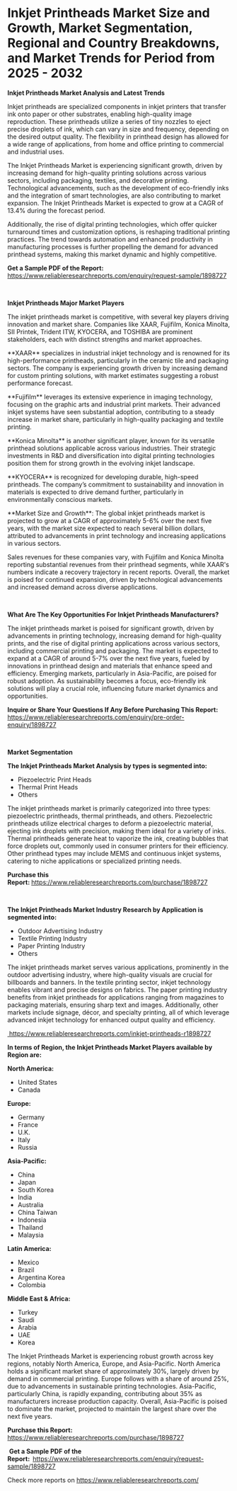 <p><h1>Inkjet Printheads Market Size and Growth, Market Segmentation, Regional and Country Breakdowns, and Market Trends for Period from 2025 -  2032</h1></p><p><strong>Inkjet Printheads Market Analysis and Latest Trends</strong></p>
<p><p>Inkjet printheads are specialized components in inkjet printers that transfer ink onto paper or other substrates, enabling high-quality image reproduction. These printheads utilize a series of tiny nozzles to eject precise droplets of ink, which can vary in size and frequency, depending on the desired output quality. The flexibility in printhead design has allowed for a wide range of applications, from home and office printing to commercial and industrial uses.</p><p>The Inkjet Printheads Market is experiencing significant growth, driven by increasing demand for high-quality printing solutions across various sectors, including packaging, textiles, and decorative printing. Technological advancements, such as the development of eco-friendly inks and the integration of smart technologies, are also contributing to market expansion. The Inkjet Printheads Market is expected to grow at a CAGR of 13.4% during the forecast period. </p><p>Additionally, the rise of digital printing technologies, which offer quicker turnaround times and customization options, is reshaping traditional printing practices. The trend towards automation and enhanced productivity in manufacturing processes is further propelling the demand for advanced printhead systems, making this market dynamic and highly competitive.</p></p>
<p><strong>Get a Sample PDF of the Report:&nbsp;</strong> <a href="https://www.reliableresearchreports.com/enquiry/request-sample/1898727?utm_campaign=2098&utm_medium=2&utm_source=Github&utm_content=ia&utm_term=16022025&utm_id=inkjet-printheads">https://www.reliableresearchreports.com/enquiry/request-sample/1898727</a></p>
<p>&nbsp;</p>
<p><strong>Inkjet Printheads Major Market Players</strong></p>
<p><p>The inkjet printheads market is competitive, with several key players driving innovation and market share. Companies like XAAR, Fujifilm, Konica Minolta, SII Printek, Trident ITW, KYOCERA, and TOSHIBA are prominent stakeholders, each with distinct strengths and market approaches.</p><p>**XAAR** specializes in industrial inkjet technology and is renowned for its high-performance printheads, particularly in the ceramic tile and packaging sectors. The company is experiencing growth driven by increasing demand for custom printing solutions, with market estimates suggesting a robust performance forecast.</p><p>**Fujifilm** leverages its extensive experience in imaging technology, focusing on the graphic arts and industrial print markets. Their advanced inkjet systems have seen substantial adoption, contributing to a steady increase in market share, particularly in high-quality packaging and textile printing.</p><p>**Konica Minolta** is another significant player, known for its versatile printhead solutions applicable across various industries. Their strategic investments in R&D and diversification into digital printing technologies position them for strong growth in the evolving inkjet landscape.</p><p>**KYOCERA** is recognized for developing durable, high-speed printheads. The company’s commitment to sustainability and innovation in materials is expected to drive demand further, particularly in environmentally conscious markets.</p><p>**Market Size and Growth**: The global inkjet printheads market is projected to grow at a CAGR of approximately 5-6% over the next five years, with the market size expected to reach several billion dollars, attributed to advancements in print technology and increasing applications in various sectors.</p><p>Sales revenues for these companies vary, with Fujifilm and Konica Minolta reporting substantial revenues from their printhead segments, while XAAR's numbers indicate a recovery trajectory in recent reports. Overall, the market is poised for continued expansion, driven by technological advancements and increased demand across diverse applications.</p></p>
<p>&nbsp;</p>
<p><strong>What Are The Key Opportunities For Inkjet Printheads Manufacturers?</strong></p>
<p><p>The inkjet printheads market is poised for significant growth, driven by advancements in printing technology, increasing demand for high-quality prints, and the rise of digital printing applications across various sectors, including commercial printing and packaging. The market is expected to expand at a CAGR of around 5-7% over the next five years, fueled by innovations in printhead design and materials that enhance speed and efficiency. Emerging markets, particularly in Asia-Pacific, are poised for robust adoption. As sustainability becomes a focus, eco-friendly ink solutions will play a crucial role, influencing future market dynamics and opportunities.</p></p>
<p><strong>Inquire or Share Your Questions If Any Before Purchasing This Report:</strong> <a href="https://www.reliableresearchreports.com/enquiry/pre-order-enquiry/1898727?utm_campaign=2098&utm_medium=2&utm_source=Github&utm_content=ia&utm_term=16022025&utm_id=inkjet-printheads">https://www.reliableresearchreports.com/enquiry/pre-order-enquiry/1898727</a></p>
<p>&nbsp;</p>
<p><strong>Market Segmentation</strong></p>
<p><strong>The Inkjet Printheads Market Analysis by types is segmented into:</strong></p>
<p><ul><li>Piezoelectric Print Heads</li><li>Thermal Print Heads</li><li>Others</li></ul></p>
<p><p>The inkjet printheads market is primarily categorized into three types: piezoelectric printheads, thermal printheads, and others. Piezoelectric printheads utilize electrical charges to deform a piezoelectric material, ejecting ink droplets with precision, making them ideal for a variety of inks. Thermal printheads generate heat to vaporize the ink, creating bubbles that force droplets out, commonly used in consumer printers for their efficiency. Other printhead types may include MEMS and continuous inkjet systems, catering to niche applications or specialized printing needs.</p></p>
<p><strong>Purchase this Report:&nbsp;</strong><a href="https://www.reliableresearchreports.com/purchase/1898727?utm_campaign=2098&utm_medium=2&utm_source=Github&utm_content=ia&utm_term=16022025&utm_id=inkjet-printheads">https://www.reliableresearchreports.com/purchase/1898727</a></p>
<p>&nbsp;</p>
<p><strong>The Inkjet Printheads Market Industry Research by Application is segmented into:</strong></p>
<p><ul><li>Outdoor Advertising Industry</li><li>Textile Printing Industry</li><li>Paper Printing Industry</li><li>Others</li></ul></p>
<p><p>The inkjet printheads market serves various applications, prominently in the outdoor advertising industry, where high-quality visuals are crucial for billboards and banners. In the textile printing sector, inkjet technology enables vibrant and precise designs on fabrics. The paper printing industry benefits from inkjet printheads for applications ranging from magazines to packaging materials, ensuring sharp text and images. Additionally, other markets include signage, décor, and specialty printing, all of which leverage advanced inkjet technology for enhanced output quality and efficiency.</p></p>
<p><a href="https://www.reliableresearchreports.com/inkjet-printheads-r1898727?utm_campaign=2098&utm_medium=2&utm_source=Github&utm_content=ia&utm_term=16022025&utm_id=inkjet-printheads">&nbsp;https://www.reliableresearchreports.com/inkjet-printheads-r1898727</a></p>
<p><strong>In terms of Region, the Inkjet Printheads Market Players available by Region are:</strong></p>
<p>
    <p> <strong> North America: </strong>
        <ul>
            <li>United States</li>
            <li>Canada</li>
        </ul>
        </p> 
    <p> <strong> Europe: </strong>
        <ul>
            <li>Germany</li>
            <li>France</li>
            <li>U.K.</li>
            <li>Italy</li>
            <li>Russia</li>
        </ul>
        </p> 
    <p> <strong> Asia-Pacific: </strong>
        <ul>
            <li>China</li>
            <li>Japan</li>
            <li>South Korea</li>
            <li>India</li>
            <li>Australia</li>
            <li>China Taiwan</li>
            <li>Indonesia</li>
            <li>Thailand</li>
            <li>Malaysia</li>
        </ul>
        </p> 
    <p> <strong> Latin America: </strong>
        <ul>
            <li>Mexico</li>
            <li>Brazil</li>
            <li>Argentina Korea</li>
            <li>Colombia</li>
        </ul>
        </p> 
    <p> <strong> Middle East & Africa: </strong>
        <ul>
            <li>Turkey</li>
            <li>Saudi</li>
            <li>Arabia</li>
            <li>UAE</li>
            <li>Korea</li>
        </ul>
    </p>
    </p>
<p><p>The Inkjet Printheads Market is experiencing robust growth across key regions, notably North America, Europe, and Asia-Pacific. North America holds a significant market share of approximately 30%, largely driven by demand in commercial printing. Europe follows with a share of around 25%, due to advancements in sustainable printing technologies. Asia-Pacific, particularly China, is rapidly expanding, contributing about 35% as manufacturers increase production capacity. Overall, Asia-Pacific is poised to dominate the market, projected to maintain the largest share over the next five years.</p></p>
<p><strong>Purchase this Report: </strong><a href="https://www.reliableresearchreports.com/purchase/1898727?utm_campaign=2098&utm_medium=2&utm_source=Github&utm_content=ia&utm_term=16022025&utm_id=inkjet-printheads">https://www.reliableresearchreports.com/purchase/1898727</a></p>
<p>&nbsp;<strong>Get a Sample PDF of the Report:&nbsp;&nbsp;</strong><a href="https://www.reliableresearchreports.com/enquiry/request-sample/1898727?utm_campaign=2098&utm_medium=2&utm_source=Github&utm_content=ia&utm_term=16022025&utm_id=inkjet-printheads">https://www.reliableresearchreports.com/enquiry/request-sample/1898727</a></p>
<p><strong></strong></p>
<p>Check more reports on <a href="https://www.reliableresearchreports.com/?utm_campaign=2098&utm_medium=2&utm_source=Github&utm_content=ia&utm_term=16022025&utm_id=inkjet-printheads">https://www.reliableresearchreports.com/</a></p>